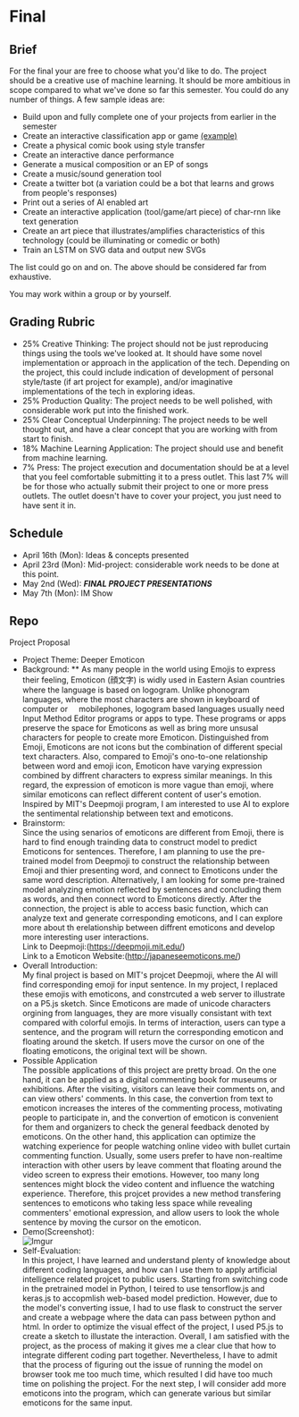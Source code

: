 # Final

## Brief
For the final your are free to choose what you'd like to do. The project should be a creative use of machine learning. It should be more ambitious in scope compared to what we've done so far this semester. You could do any number of things. A few sample ideas are:
* Build upon and fully complete one of your projects from earlier in the semester
* Create an interactive classification app or game [(example)](https://experiments.withgoogle.com/ai/emoji-scavenger)
* Create a physical comic book using style transfer
* Create an interactive dance performance
* Generate a musical composition or an EP of songs
* Create a music/sound generation tool
* Create a twitter bot (a variation could be a bot that learns and grows from people's responses)
* Print out a series of AI enabled art
* Create an interactive application (tool/game/art piece) of char-rnn like text generation 
* Create an art piece that illustrates/amplifies characteristics of this technology (could be illuminating or comedic or both)
* Train an LSTM on SVG data and output new SVGs

The list could go on and on. The above should be considered far from exhaustive.

You may work within a group or by yourself. 

## Grading Rubric
* 25% Creative Thinking: The project should not be just reproducing things using the tools we've looked at. It should have some novel implementation or approach in the application of the tech. Depending on the project, this could include indication of development of personal style/taste (if art project for example), and/or imaginative implementations of the tech in exploring ideas. 
* 25% Production Quality: The project needs to be well polished, with considerable work put into the finished work.
* 25% Clear Conceptual Underpinning: The project needs to be well thought out, and have a clear concept that you are working with from start to finish.
* 18% Machine Learning Application: The project should use and benefit from machine learning.
* 7% Press: The project execution and documentation should be at a level that you feel comfortable submitting it to a press outlet. This last 7% will be for those who actually submit their project to one or more press outlets. The outlet doesn't have to cover your project, you just need to have sent it in.


## Schedule
* April 16th (Mon): Ideas & concepts presented
* April 23rd (Mon): Mid-project: considerable work needs to be done at this point.
* May 2nd (Wed): ***FINAL PROJECT PRESENTATIONS***
* May 7th (Mon): IM Show

## Repo
Project Proposal
* Project Theme: Deeper Emoticon
* Background:
** As many people in the world using Emojis to express their feeling, Emoticon (顔文字) is widly used in Eastern Asian countries   where the language is based on logogram. Unlike phonogram languages, where the most characters are shown in keyboard of computer or      mobilephones, logogram based languages usually need Input Method Editor programs or apps to type. These programs or apps preserve the space for Emoticons as well as bring more unsusal characters for people to create more Emoticon. Distinguished from Emoji, Emoticons are not icons but the combination of different special text characters. Also, compared to Emoji's ono-to-one relationship between word and emoji icon, Emoticon have varying expression combined by diffrent characters to express similar meanings. In this regard, the expression of emoticon is more vague than emoji, where similar emoticons can reflect different content of user's emotion. Inspired by MIT's Deepmoji program, I am interested to use AI to explore the sentimental relationship between text and emoticons.
* Brainstorm:   
Since the using senarios of emoticons are different from Emoji, there is hard to find enough trainding data to construct model to predict Emoticons for sentences. Therefore, I am planning to use the pre-trained model from Deepmoji to construct the relationship between Emoji and thier presenting word, and connect to Emoticons under the same word description. Alternatively, I am looking for some pre-trained model analyzing emotion reflected by sentences and concluding them as words, and then connect word to Emoticons directly. After the connection, the project is able to access basic function, which can analyze text and generate corresponding emoticons, and I can explore more about th erelationship between diffrent emoticons and develop more interesting user interactions.   
Link to Deepmoji:(https://deepmoji.mit.edu/)    
Link to a Emoticon Website:(http://japaneseemoticons.me/)
* Overall Introduction:   
My final project is based on MIT's projcet Deepmoji, where the AI will find corresponding emoji for input sentence. In my project, I replaced these emojis with emoticons, and constrcuted a web server to illustrate on a P5.js sketch. Since Emoticons are made of unicode characters orgining from languages, they are more visually consistant with text compared with colorful emojis. In terms of interaction, users can type a sentence, and the program will return the corresponding emoticon and floating around the sketch. If users move the cursor on one of the floating emoticons, the original text will be shown.
* Possible Application   
The possible applications of this project are pretty broad. On the one hand, it can be applied as a digital commenting
book for museums or exhibitions. After the visiting, visitors can leave their comments on, and can view others' comments. In this case, the convertion from text to emoticon increases the interes of the commenting process, motivating people to participate in, and the convertion of emoticon is convenient for them and organizers to check the general feedback denoted by emoticons. On the other hand, this application can optimize the watching experience for people watching online video with bullet curtain commenting function. Usually, some users prefer to have non-realtime interaction with other users by leave comment that floating around the video screen to express their emotions. However, too many long sentences might block the video content and influence the watching experience. Therefore, this projcet provides a new method transfering sentences to emoticons who taking less space while revealing commenters' emotional expression, and allow users to look the whole sentence by moving the cursor on the emoticon.   
* Demo(Screenshot):   
![Imgur](https://i.imgur.com/fIkDeE3.jpg)
* Self-Evaluation:   
In this project, I have learned and understand plenty of knowledge about different coding languages, and how can I use them to apply artificial intelligence related projcet to public users. Starting from switching code in the pretrained model in Python, I teired to use tensorflow.js and keras.js to accopmlish web-based model prediction. However, due to the model's converting issue, I had to use flask to construct the server and create a webpage where the data can pass between python and html. In order to optimize the visual effect of the project, I used P5.js to create a sketch to illustate the interaction. Overall, I am satisfied with the project, as the process of making it gives me a clear clue that how to integrate different coding part together. Nevertheless, I have to admit that the process of figuring out the issue of running the model on browser took me too much time, which resulted I did have too much time on polishing the project. For the next step, I will consider add more emoticons into the program, which can generate various but similar emoticons for the same input.


